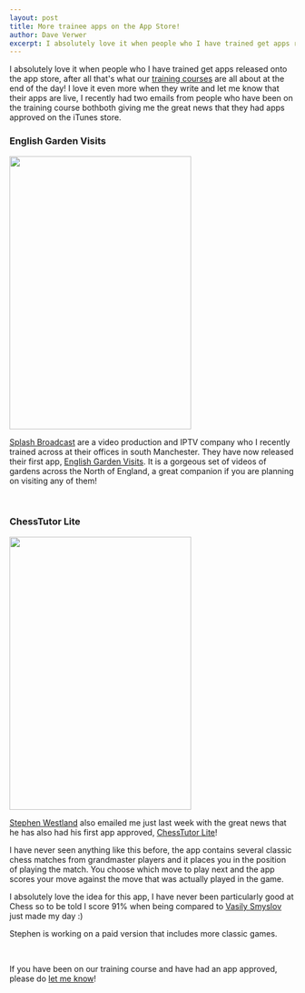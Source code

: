 ```yaml
--- 
layout: post
title: More trainee apps on the App Store!
author: Dave Verwer
excerpt: I absolutely love it when people who I have trained get apps released onto the app store, after all that's what our <a href="http://shinydevelopment.com/training">training courses</a> are all about at the end of the day! I love it even more when they write and let me know that their apps are live, I recently had emails from <a rel="nofollow" href="http://www.splashbroadcast.com/">Splash Broadcast</a> and <a rel="nofollow" href="http://www.textiles.leeds.ac.uk/staff/stephen_westland.htm">Stephen Westland</a> both giving me the great news that they had apps approved on the iTunes store.
---
```


I absolutely love it when people who I have trained get apps released onto the app store, after all that's what our <a href="http://shinydevelopment.com/training">training courses</a> are all about at the end of the day! I love it even more when they write and let me know that their apps are live, I recently had two emails from people who have been on the training course bothboth giving me the great news that they had apps approved on the iTunes store.

<h3>English Garden Visits</h3>

<a rel="nofollow" href="http://itunes.apple.com/us/app/english-garden-visits/id370139312?mt=8"><img class="right" src="http://shinydev.s3.amazonaws.com/blog-files/splash-broadcast-garden-channel-app.jpg" width="320" height="480" /></a>

<a rel="nofollow" href="http://www.splashbroadcast.com/">Splash Broadcast</a> are a video production and IPTV company who I recently trained across at their offices in south Manchester. They have now released their first app, <a rel="nofollow" href="http://itunes.apple.com/us/app/english-garden-visits/id370139312?mt=8">English Garden Visits</a>. It is a gorgeous set of videos of gardens across the North of England, a great companion if you are planning on visiting any of them!

<br style="clear:both;" />

<h3>ChessTutor Lite</h3>

<a rel="nofollow" href="http://itunes.apple.com/gb/app/chesstutor-lite/id372985087?mt=8"><img class="right" src="http://shinydev.s3.amazonaws.com/blog-files/stephen-westland-chess-tutor-app.jpg" width="320" height="480" /></a>

<a rel="nofollow" href="http://www.textiles.leeds.ac.uk/staff/stephen_westland.htm">Stephen Westland</a> also emailed me just last week with the great news that he has also had his first app approved, <a rel="nofollow" href="http://itunes.apple.com/gb/app/chesstutor-lite/id372985087?mt=8">ChessTutor Lite</a>!

I have never seen anything like this before, the app contains several classic chess matches from grandmaster players and it places you in the position of playing the match. You choose which move to play next and the app scores your move against the move that was actually played in the game.

I absolutely love the idea for this app, I have never been particularly good at Chess so to be told I score 91% when being compared to <a rel="nofollow" href="http://en.wikipedia.org/wiki/Vasily_Smyslov">Vasily Smyslov</a> just made my day :)

Stephen is working on a paid version that includes more classic games.

<br style="clear:both;" />

If you have been on our training course and have had an app approved, please do <a href="mailto:contact@shinydevelopment.com">let me know</a>!
